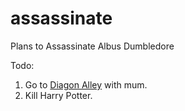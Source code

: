 assassinate
===========

Plans to Assassinate Albus Dumbledore

Todo:

1. Go to [Diagon Alley](https://www.google.co.uk/maps/place/Diagon+Alley/@51.691071,-0.417662,17z) with mum.
2. Kill Harry Potter.
